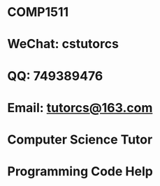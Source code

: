 # COMP1511

# WeChat: cstutorcs

# QQ: 749389476

# Email: tutorcs@163.com

# Computer Science Tutor

# Programming Code Help
